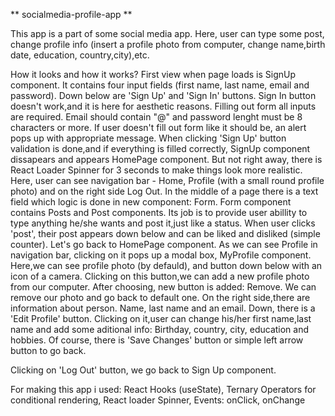 ** socialmedia-profile-app **

This app is a part of some social media app.
Here, user can type some post, change profile info (insert a profile photo from computer, change name,birth date, education, country,city),etc.

How it looks and how it works?
First view when page loads is SignUp component. It contains four input fields (first name, last name, email and password). Down below are 'Sign Up' and 'Sign In' buttons.
Sign In button doesn't work,and it is here for aesthetic reasons.
Filling out form all inputs are required.
Email should contain "@" and password lenght must be 8 characters or more.
If user doesn't fill out form like it should be, an alert pops up with appropriate message.
When clicking 'Sign Up' button validation is done,and if everything is filled correctly, SignUp component dissapears and appears HomePage component. But not right away, there is React Loader Spinner for 3 seconds to make things look more realistic.
Here, user can see navigation bar - Home, Profile (with a small round profile photo) and on the right side Log Out.
In the middle of a page there is a text field which logic is done in new component: Form.
Form component contains Posts and Post components. Its job is to provide user abillity to type anything he/she wants and post it,just like a status. When user clicks 'post', their post appears down below and can be liked and disliked (simple counter).
Let's go back to HomePage component. As we can see Profile in navigation bar, clicking on it pops up a modal box, MyProfile component. Here,we can see profile photo (by defauld), and button down below with an icon of a camera. Clicking on this button,we can add a new profile photo from our computer.
After choosing, new button is added: Remove. We can remove our photo and go back to default one.
On the right side,there are information about person. Name, last name and an email.
Down, there is a 'Edit Profile' button. Clicking on it,user can change his/her first name,last name and add some aditional info: Birthday, country, city, education and hobbies.
Of course, there is 'Save Changes' button or simple left arrow button to go back.

Clicking on 'Log Out' button, we go back to Sign Up component.

For making this app i used:
React Hooks (useState),
Ternary Operators for conditional rendering,
React loader Spinner,
Events: onClick, onChange
